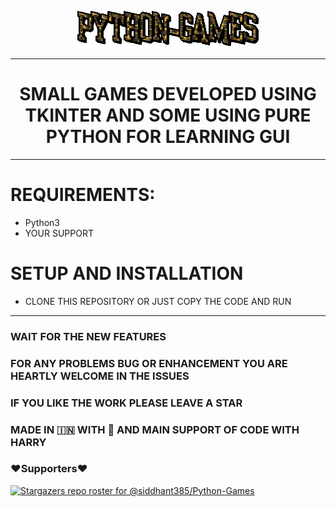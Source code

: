 
<p align="center">
  <img src="resources/text .gif"></img>
</p>

-------------
<h1 align = "center">SMALL GAMES DEVELOPED USING TKINTER AND SOME USING PURE PYTHON FOR LEARNING GUI</h1>
 
--------------
 
# REQUIREMENTS:
+ Python3
+ YOUR SUPPORT

# SETUP AND INSTALLATION

+ CLONE THIS REPOSITORY OR JUST COPY THE CODE AND RUN
----------

### WAIT FOR THE NEW FEATURES
### FOR ANY PROBLEMS BUG OR ENHANCEMENT YOU ARE HEARTLY WELCOME IN THE ISSUES
### IF YOU LIKE THE WORK PLEASE LEAVE A STAR
### MADE IN 🇮🇳 WITH 💖 AND MAIN SUPPORT OF CODE WITH HARRY
### ❤️Supporters❤️
[![Stargazers repo roster for @siddhant385/Python-Games](https://reporoster.com/stars/siddhant385/Python-Games)](https://github.com/siddhant385/Python-Games/stargazers)
